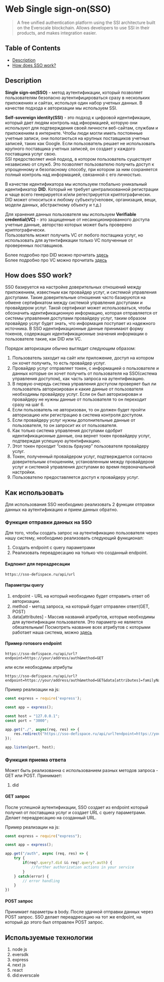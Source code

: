 # Web Single sign-on(SSO) 
> A free unified authentication platform using the SSI architecture built on the Everscale blockchain. Allows developers to use SSI in their products, and makes integration easier.


## Table of Contents

- [Description](#description)
- [How does SSO work?](#how-does-sso-work)

## Description

**Single sign-on(SSO)** - метод аутентификации, который позволяет пользователям безопасно аутентифицироваться сразу в нескольких приложениях и сайтах, используя один набор учетных данных. В качестве подхода к авторизации мы используем SSI.<br>

**Self-sovereign identity(SSI)** - это подход к цифровой идентификации, который дает людям контроль над ифнормацией, которую они используют для подтверждения своей личности веб-сайтам, службам и приложениям в интернете. Чтобы люди могли иметь постоянные учетные записи, они пологаються на крупных поставщиков учетных записей, таких как Google. Если пользователь решает не использовать крупного поставщика учетных записей, он создает у каждого поставщика услуг свою. <br>
SSI предостволяет иной подход, в котором пользователь существует независимо от служб. Это позволяет пользователю получить доступ к упрощенному и безопасному способу, при котором за ним сохраняется полный контроль над информацией, связанной с его личностью.<br>

В качестве идентификатора мы используем глобально уникальный идентификатор **DID**. Который не требует централизованной регистрации и чаще всего генерируется и/или регестрируется криптографически. DID может относиться к любому субъекту(человек, организация, вещи, модели данных, абстрактному объекту и т.д.)

Для хранения данных пользователя мы используем **Verifiable credential(VC)** - это защищенные от несанкционированного доступа учетные данные, авторство которых может быть проверено криптографически. <br> 
Пользователь может получить VC от любого постащика услуг, но использовать для аутентификации только VC полученные от проверенных поставщиков.


Более подробно про DID можно прочитать [здесь](https://www.w3.org/TR/did-core/)<br>
Более подробно про VC можно прочитать [здесь](https://www.w3.org/TR/vc-data-model/)


## How does SSO work?


SSO базируется на настройке доверительных отношений между приложением, известным как провайдер услуг, и системой управления доступами. Такие доверительные отношения часто базируются на обмене сертификатом между системой управления доступами и провайдером услуг. Такой сертификат может использоваться, чтобы обозначить идентификационную информацию, которая отправляется от системы управления доступами провайдеру услуг, таким образом провайдер услуг будет знать, что информация поступает из надежного источника. В SSO идентификационные данные принимают форму токенов, содержащих идентификационные значения информации о пользователе такие, как DID или VC.


Порядок авторизации обычно выглядит следующим образом:
1) Пользователь заходит на сайт или приложение, доступ на котором он хочет получить, то есть провайдер услуг.
2) Провайдер услуг отправляет токен, с информацией о пользователе и данных которые он хочет получить от пользователя на SSO(система управления доступом), как часть запроса на аутентификацию.
3) В первую очередь система управления доступом проверяет был ли пользователь авторизирован и какие данные от пользователя необходимы провайдеру услуг. Если он был авторизирован и провайдеру не нужны данные от пользователя то он переходит сразу на шаг 6.
4) Если пользователь не авторизован, то он должен будет пройти авторизацию или регистрацию в система контроля доступом.
5) Если провайдеру услуг нужны дополнительные данные от пользователя, то он запросит их от пользователя.
6) Как только система управления доступами одобрит идентификационные данные, она вернет токен провайдеру услуг, подтверждая успешную аутентификацию.
7) Этот токен проходит “сквозь браузер” пользователя провайдеру услуг.
8) Токен, полученный провайдером услуг, подтверждается согласно доверительным отношениям, установленным между провайдером услуг и системой управления доступами во время первоначальной настройки.
9) Пользователю предоставляется доступ к провайдеру услуг.


## Как использовать

Для использования SSO необходимо реализовать 2 функции отправки данных на аутентификацию и прием данных обратно.


### Функция отправки данных на SSO
Для того, чтобы создать запрос на аутентификацию пользователя через нашу систему, необходимо реализовать следующий функционал:
1) Создать endpoint с query параметрами
2) Реализовать переадресацию на только что созданный endpoint.

#### Ендпоинт для переадресации
```
https://sso-defispace.ru/api/url
```

#### Параметры query
1) endpoint - URL на который необходимо будет отправить ответ об авторизации.
2) method - метод запроса, на который будет отправлен ответ(GET, POST)
3) data\[attributes\] - Массив названий атрибутов, которые необходимы для аутентификации пользователя. Это параметр не является обязательным! Посмотреть название всех атрибутов с которыми работает наша система, можно [здесь](https://schema.org/)

#### Пример готового endpoint
```
https://sso-defispace.ru/api/url?endpoint=https://your/address/auth&method=GET
```
или если необходимы атрибуты
```
https://sso-defispace.ru/api/url?endpoint=https://your/address/auth&method=GET&data[attributes]=familyName&data[attributes]=givenName
```

Пример реализации на js:
```js
const express = require('express');

const app = express();

const host = "127.0.0.1";
const port = "3000";

app.get("./", async(req, res) => {
    res.redirect("https://sso-defispace.ru/api/url?endpoint=https://your/address/auth&method=GET&data[attributes]=familyName&data[attributes]=givenName"); //
});

app.listen(port, host);

```

### Функция приема ответа
Может быть реализованна с использованием разных методов запроса - GET или POST.
Принимает:
1) did

#### GET запрос
После успешной аутентификации, SSO создает из endpoint который получил от поставщика услуг и создает URL с query параметрами. Делает переадресацию на созданный URL.

Пример реализации на js:
```js
const express = require("express");

const app = express();

app.get("/auth", async (req, res) => {
    try {
        if(req?.query?.did && req?.query?.auth) {
            //further authorization actions in your service
        }
    } catch(error) {
        // error handling
    }
})

```

#### POST запрос
Принимает параметры в body. После удачной отправки данных через POST запрос. SSO делает переадресацию на тот же endpoint, на который до этого был отправлен POST запрос.

## Используемые технологии
1) node js
2) eversdk
3) express
4) next js
5) react
6) did:everscale

